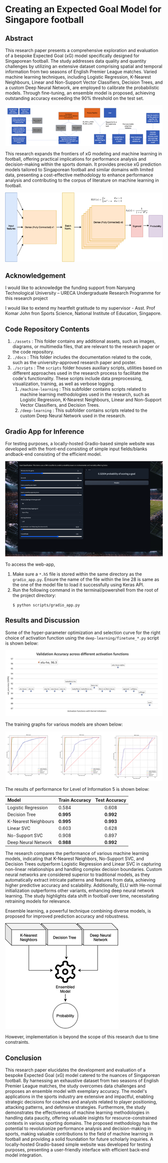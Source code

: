 # Creating an Expected Goal Model for Singapore football

## Abstract

This research paper presents a comprehensive exploration and evaluation of a bespoke Expected Goal (xG) model specifically designed for Singaporean football. The study addresses data quality and quantity challenges by utilizing an extensive dataset comprising spatial and temporal information from two seasons of English Premier League matches. Varied machine learning techniques, including Logistic Regression, K-Nearest Neighbours, Linear and Non-Support Vector Classifiers, Decision Trees, and a custom Deep Neural Network, are employed to calibrate the probabilistic models. Through fine-tuning, an ensemble model is proposed, achieving outstanding accuracy exceeding the 90% threshold on the test set.

![1690792388707](image/README/1690792388707.png "Proposed pipeline")

This research expands the frontiers of xG modeling and machine learning in football, offering practical implications for performance analysis and decision-making within the sports domain. It provides precise xG prediction models tailored to Singaporean football and similar domains with limited data, presenting a cost-effective methodology to enhance performance analysis and contributing to the corpus of literature on machine learning in football.

[![1690789137021](image/README/1690789137021.png)]()

## Acknowledgement

I would like to acknowledge the funding support from Nanyang Technological University – URECA Undergraduate Research Programme for this research project

I would like to extend my heartfelt gratitude to my supervisor - Asst. Prof Komar John fron Sports Science, National Institute of Education, Singapore.

## Code Repository Contents

1. `./assets` : This folder contains any additional assets, such as images, diagrams, or multimedia files, that are relevant to the research paper or the code repository.
2. `./docs` : This folder includes the documentation related to the code, such as the university-approved research paper and poster.
3. `./scripts` : The `scripts` folder houses auxiliary scripts, utilities based on different approaches used in the research process to facilitate the code's functionality. These scripts include data preprocessing, visualization, training, as well as verbose logging.
   1. `/machine-learning` : This subfolder contains scripts related to machine learning methodologies used in the research, such as Logistic Regression, K-Nearest Neighbours, Linear and Non-Support Vector Classifiers, and Decision Trees.
   2. `/deep-learning` : This subfolder contains scripts related to the custom Deep Neural Network used in the research.

## Gradio App for Inference

For testing purposes, a locally-hosted Gradio-based simple website was developed with the front-end consisting of simple input fields/blanks andback-end consisting of the efficient model.

![1690792772620](image/README/1690792772620.png)

To access the web-app,

1. Make sure a `*.h5` file is stored within the same directory as the `gradio_app.py`. Ensure the name of the file within the line 28 is same as the one of the model file to load it successfully using Keras API.
2. Run the following command in the terminal/powershell from the root of the project directory:
   ```console
   $ python scripts/gradio_app.py
   ```

## Results and Discussion

Some of the hyper-parameter optimization and selection curve for the right choice of activation function using the `deep-learning/finetune_*.py` script is shown below:

![1690789492422](image/README/1690789492422.png)

The training graphs for various models are shown below:

![1690792434794](image/README/1690792434794.png)

The results of performance for Level of Information 5 is shown below:

| Model                | Train Accuracy  |  Test Accuracy  |
| :------------------- | --------------- | :-------------: |
| Logistic Regression  | 0.584           |      0.608      |
| Decision Tree        | **0.995** | **0.992** |
| K-Nearest Neighbours | **0.995** | **0.993** |
| Linear SVC           | 0.603           |      0.628      |
| No-Support SVC       | 0.908           |      0.897      |
| Deep Neural Network  | **0.988** | **0.992** |

The research compares the performance of various machine learning models, indicating that K-Nearest Neighbors, No-Support SVC, and Decision Trees outperform Logistic Regression and Linear SVC in capturing non-linear relationships and handling complex decision boundaries. Custom neural networks are considered superior to traditional models, as they automatically extract intricate patterns and features from data, achieving higher predictive accuracy and scalability. Additionally, ELU with He-normal initialization outperforms other variants, enhancing deep neural network learning. The study highlights data shift in football over time, necessitating retraining models for relevance.

Ensemble learning, a powerful technique combining diverse models, is proposed for improved prediction accuracy and robustness.

![1690793632646](image/README/1690793632646.png)

However, implementation is beyond the scope of this research due to time constraints.

## Conclusion

This research paper elucidates the development and evaluation of a bespoke Expected Goal (xG) model catered to the nuances of Singaporean football. By harnessing an exhaustive dataset from two seasons of English Premier League matches, the study overcomes data challenges and proposes an ensemble model with exemplary accuracy. The model's applications in the sports industry are extensive and impactful, enabling strategic decisions for coaches and analysts related to player positioning, attacking patterns, and defensive strategies. Furthermore, the study demonstrates the effectiveness of machine learning methodologies in handling data paucity, offering valuable insights for resource-constrained contexts in various sporting domains. The proposed methodology has the potential to revolutionize performance analysis and decision-making in sports, making valuable contributions to the field of machine learning in football and providing a solid foundation for future scholarly inquiries. A locally-hosted Gradio-based simple website was developed for testing purposes, presenting a user-friendly interface with efficient back-end model integration.
